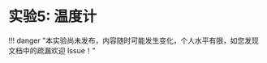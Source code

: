 # 实验5: 温度计

!!! danger "本实验尚未发布，内容随时可能发生变化，个人水平有限，如您发现文档中的疏漏欢迎 Issue！"

<div style="display:none">

这个实验的目的是理解FreeRTOS的任务调度方式，编写FreeRTOS的应用程序，通过寄存器直接操纵GPIO来驱动外部设备。

本实验配有[实验指南](lab5_guide.md)。

## 实验目的

1. 掌握FreeRTOS的应用程序编写；
2. 理解如何直接操纵GPIO；
3. 掌握单总线设备的访问方式；
4. 掌握7段数码管的时分复用驱动方式。

## 实验器材

### 硬件

- STM32F103核心板1块；
- ST-Link板1块；
- USB串口板1块；
- 面包板1块；
- 四位7段数码管（共阳）1颗；
- 360Ω 1/8W电阻2颗；
- DHT-11 温湿度传感器1个；
- 杜邦线、面包线若干。

### 软件

- PC上的ST-Link的驱动程序；
- PC上的USB-TTL串口线配套的驱动程序；
- PC上的串口终端软件，如picocom、putty等。

## 实验步骤

1. 设计输出方案，画连线示意图；
2. 在面包板上连线，完成外部电路；
3. 编写程序，测试程序和电路；
   1. 测试、实现FreeRTOS对GPIO的访问；
   2. 实现DHT-11数据的读；
   3. 实现以时分复用方式在四位7段数码管上依次显示0000-9999的数字；
   4. 用两个FreeRTOS任务，一个定时读DHT-11数据，一个轮流驱动数码管，一秒一次显示当前温度和湿度。注意处理好两个任务之间的数据共享。

## 自选扩展内容

无。

## 实验报告要求

1. 画出你所实际实施的连接示意图；
2. 给出所用的器材的列表；
3. 画出外部设备的连线图，并附实物照片；
4. 描述所做的实验步骤，给出各步操作的命令和结果；
5. 给出代码并解释。

</div>